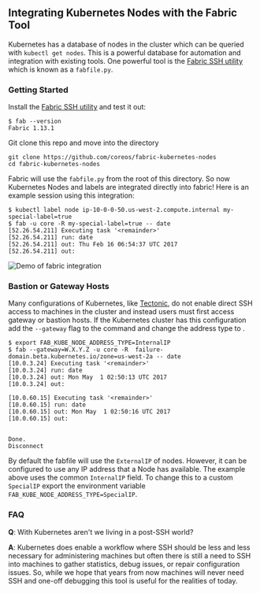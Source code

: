 ## Integrating Kubernetes Nodes with the Fabric Tool

Kubernetes has a database of nodes in the cluster which can be queried with `kubectl get nodes`. This is a powerful database for automation and integration with existing tools. One powerful tool is the [Fabric SSH utility](http://www.fabfile.org/) which is known as a `fabfile.py`.

### Getting Started

Install the [Fabric SSH utility](http://www.fabfile.org/) and test it out:

```
$ fab --version
Fabric 1.13.1
```

Git clone this repo and move into the directory

```
git clone https://github.com/coreos/fabric-kubernetes-nodes
cd fabric-kubernetes-nodes
```

Fabric will use the `fabfile.py` from the root of this directory. So now Kubernetes Nodes and labels are integrated directly into fabric! Here is an example session using this integration:

```
$ kubectl label node ip-10-0-0-50.us-west-2.compute.internal my-special-label=true
$ fab -u core -R my-special-label=true -- date
[52.26.54.211] Executing task '<remainder>'
[52.26.54.211] run: date
[52.26.54.211] out: Thu Feb 16 06:54:37 UTC 2017
[52.26.54.211] out:
```

![Demo of fabric integration](http://i.imgur.com/YYHmvMl.gif)

### Bastion or Gateway Hosts

Many configurations of Kubernetes, like [Tectonic](https://coreos.com/tectonic), do not enable direct SSH access to machines in the cluster and instead users must first access gateway or bastion hosts. If the Kubernetes cluster has this configuration add the `--gateway` flag to the command and change the address type to .

```
$ export FAB_KUBE_NODE_ADDRESS_TYPE=InternalIP
$ fab --gateway=W.X.Y.Z -u core -R  failure-domain.beta.kubernetes.io/zone=us-west-2a -- date
[10.0.3.24] Executing task '<remainder>'
[10.0.3.24] run: date
[10.0.3.24] out: Mon May  1 02:50:13 UTC 2017
[10.0.3.24] out:

[10.0.60.15] Executing task '<remainder>'
[10.0.60.15] run: date
[10.0.60.15] out: Mon May  1 02:50:16 UTC 2017
[10.0.60.15] out:


Done.
Disconnect
```

By default the fabfile will use the `ExternalIP` of nodes. However, it can be configured to use any IP address that a Node has available. The example above uses the common `InternalIP` field. To change this to a custom `SpecialIP` export the environment variable `FAB_KUBE_NODE_ADDRESS_TYPE=SpecialIP`.

### FAQ

**Q**: With Kubernetes aren't we living in a post-SSH world?

**A**: Kubernetes does enable a workflow where SSH should be less and less necessary for administering machines but often there is still a need to SSH into machines to gather statistics, debug issues, or repair configuration issues. So, while we hope that years from now machines will never need SSH and one-off debugging this tool is useful for the realities of today.
